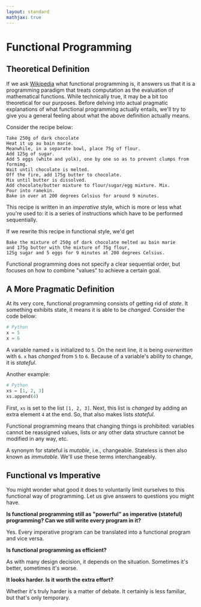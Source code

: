 ```yaml
---
layout: standard
mathjax: true
---
```


# Functional Programming

## Theoretical Definition

If we ask [Wikipedia](https://en.wikipedia.org/wiki/Functional_programming)
what functional programming is, it answers us that
it is a programming paradigm that
treats computation as the evaluation of mathematical functions.
While technically true, it may be a bit too theoretical
for our purposes. Before delving into actual pragmatic
explanations of what functional programming actually entails,
we'll try to give you a general feeling about
what the above definition actually means.

Consider the recipe below:

```text
Take 250g of dark chocolate
Heat it up au bain marie.
Meanwhile, in a separate bowl, place 75g of flour.
Add 125g of sugar.
Add 5 eggs (white and yolk), one by one so as to prevent clumps from formimg.
Wait until chocolate is melted.
Off the fire, add 175g butter to chocolate.
Mix until butter is dissolved.
Add chocolate/butter mixture to flour/sugar/egg mixture. Mix.
Pour into ramekin.
Bake in over at 200 degrees Celsius for around 9 minutes.
```

This recipe is written in an *imperative* style, which
is more or less what you're used to: it is a series of instructions
which have to be performed sequentially.

If we rewrite this recipe in functional style, we'd get

```text
Bake the mixture of 250g of dark chocolate melted au bain marie
and 175g butter with the mixture of 75g flour,
125g sugar and 5 eggs for 9 minutes at 200 degrees Celsius.
```

Functional programming does not specify a clear sequential order,
but focuses on how to combine "values" to achieve a certain goal.

## A More Pragmatic Definition

At its very core, functional programming consists of getting rid of *state*.
It something exhibits state, it means it is able to be *changed*. Consider the code below:

```python
# Python
x = 5
x = 6
```

A variable named `x` is initialized to `5`. On the next line, it is being
*overwritten* with `6`. `x` has *changed* from `5` to `6`.
Because of a variable's ability to change, it is *stateful*.

Another example:

```python
# Python
xs = [1, 2, 3]
xs.append(4)
```

First, `xs` is set to the list `[1, 2, 3]`. Next, this list is *changed* by
adding an extra element `4` at the end. So, that also makes lists *stateful*.

Functional programming means that changing things is prohibited:
variables cannot be reassigned values, lists or any other data structure cannot be
modified in any way, etc.

A synonym for stateful is *mutable*, i.e., changeable. Stateless
is then also known as *immutable*. We'll use these terms interchangeably.

## Functional vs Imperative

You might wonder what good it does to voluntarily limit
ourselves to this functional way of programming. Let us give
answers to questions you might have.

**Is functional programming still as "powerful" as imperative (stateful) programming?
Can we still write every program in it?**

Yes. Every imperative program can be translated into a functional program and vice versa.

**Is functional programming as efficient?**

As with many design decision, it depends on the situation.
Sometimes it's better, sometimes it's worse.

**It looks harder. Is it worth the extra effort?**

Whether it's truly harder is a matter of debate. It certainly is less familiar,
but that's only temporary.
